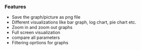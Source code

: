 ### Features

- Save the graph/picture as png file
- Different visualizations like bar graph, log chart, pie chart etc.
- Zoom in and zoom out graphs
- Full screen visualization
- compare all parameters
- Filtering oprtions for graphs
